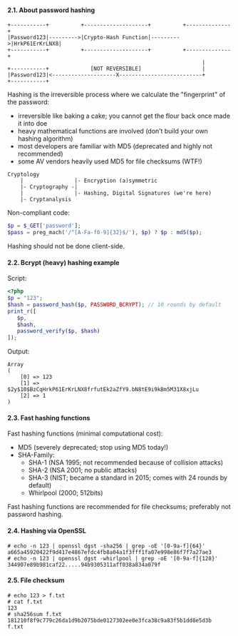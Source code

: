 #### 2.1. About password hashing

```
+-----------+          +--------------------+          +--------------+
|Password123|--------->|Crypto-Hash Function|--------->|HrkP61ErKrLNX8|
+-----------+          +--------------------+          +--------------+
                                                             |
+-----------+             [NOT REVERSIBLE]                   |
|Password123|<--------------------X--------------------------+
+-----------+
```

Hashing is the irreversible process where we calculate the "fingerprint" of the password:
- irreversible like baking a cake; you cannot get the flour back once made it into doe
- heavy mathematical functions are involved (don’t build your own hashing algorithm)
- most developers are familiar with MD5 (deprecated and highly not recommended)
- some AV vendors heavily used MD5 for file checksums (WTF!)

```
Cryptology           
    |                |- Encryption (a)symmetric
    |- Cryptography -|
    |                |- Hashing, Digital Signatures (we're here)
    |- Cryptanalysis 
```

Non-compliant code:
```php
$p = $_GET['password'];
$pass = preg_mach('/^[A-Fa-f0-9]{32}$/'), $p) ? $p : md5($p);
```
Hashing should not be done client-side.


#### 2.2. Bcrypt (heavy) hashing example

Script:
```php
<?php
$p = "123";
$hash = password_hash($p, PASSWORD_BCRYPT); // 10 rounds by default
print_r([
   $p,
   $hash,
   password_verify($p, $hash)
]);
```

Output:
```
Array
(
    [0] => 123
    [1] => $2y$10$BzCqHrkP61ErKrLNX8frfutEk2aZfY9.bN8tE9i9kBm5M31X8xjLu
    [2] => 1
)
```

#### 2.3. Fast hashing functions

Fast hashing functions (minimal computational cost):
- MD5 (severely deprecated; stop using MD5 today!)
- SHA-Family:       
  - SHA-1 (NSA 1995; not recommended because of collision attacks)
  - SHA-2 (NSA 2001; no public attacks)
  - SHA-3 (NIST; became a standard in 2015; comes with 24 rounds by default)
  - Whirlpool  (2000; 512bits)

Fast hashing functions are recommended for file checksums; preferably not password hashing.


#### 2.4. Hashing via OpenSSL

```
# echo -n 123 | openssl dgst -sha256 | grep -oE '[0-9a-f]{64}'
a665a45920422f9d417e4867efdc4fb8a04a1f3fff1fa07e998e86f7f7a27ae3
# echo -n 123 | openssl dgst -whirlpool | grep -oE '[0-9a-f]{128}'
344907e89b981caf22.....94b9305311aff038a834a079f
```

#### 2.5. File checksum
```
# echo 123 > f.txt
# cat f.txt
123
# sha256sum f.txt
181210f8f9c779c26da1d9b2075bde0127302ee0e3fca38c9a83f5b1dd8e5d3b  f.txt
```
